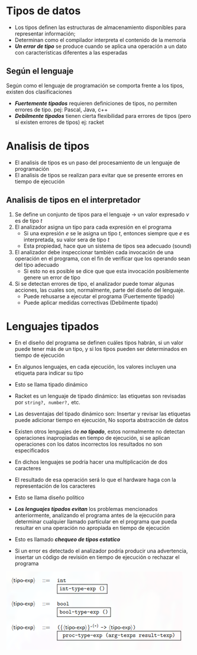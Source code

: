 # Tipos de datos
* Los tipos definen las estructuras de almacenamiento disponibles para representar información;
* Determinan como el compilador interpreta el contenido de la memoria
* ***Un error de tipo*** se produce cuando se aplica una operación a un dato con características diferentes a las esperadas 

## Según el lenguaje
Según como el lenguaje de programación se comporta frente a los tipos, existen dos clasificaciones
* ***Fuertemente tipados*** requieren definiciones de tipos, no permiten errores de tipo. pej: Pascal, Java, c++
* ***Debilmente tipados*** tienen cierta flexibilidad para errores de tipos (pero sí existen errores de tipos) ej: racket

# Analisis de tipos
* El analisis de tipos es un paso del procesamiento de un lenguaje de programación
* El analisis de tipos se realizan para evitar que se presente errores en tiempo de ejecución

## Analisis de tipos en el interpretador
1. Se define un conjunto de tipos para el lenguaje -> un valor expresado $v$ es de tipo $t$
2. El analizador asigna un tipo para cada expresión en el programa
   * Si una expresión $e$ se le asigna un tipo $t$, entonces siempre que $e$ es interpretada, su valor sera de tipo $t$ 
   * Esta propiedad, hace que un sistema de tipos sea adecuado (sound)
3. El analizador debe inspeccionar también cada invocación de una operación en el programa, con el fin de verificar que los operando sean del tipo adecuado
    * Si esto no es posible se dice que que esta invocación posiblemente genere un error de tipo
4. Si se detectan errores de tipo, el analizador puede tomar algunas acciones, las cuales son, normalmente, parte del diseño del lenguaje.
    * Puede rehusarse a ejecutar el programa (Fuertemente tipado)
    * Puede aplicar medidas correctivas (Debilmente tipado)

# Lenguajes tipados
* En el diseño del programa se definen cuáles tipos habrán, si un valor puede tener más de un tipo, y si los tipos pueden ser determinados en tiempo de ejecución
* En algunos lenguajes, en cada ejecución, los valores incluyen una etiqueta para indicar su tipo
* Esto se llama tipado dinámico
* Racket es un lenguaje de tipado dinámico: las etiquetas son revisadas por `string?, number?,` etc.
* Las desventajas del tipado dinámico son: Insertar y revisar las etiquetas puede adicionar tiempo en ejecución, No soporta abstracción de datos

* Existen otros lenguajes de ***no tipado***, estos normalmente no detectan operaciones inapropiadas en tiempo de ejecución, si se aplican operaciones con los datos incorrectos los resultados no son especificados
* En dichos lenguajes se podría hacer una  multiplicación de dos caracteres
* El resultado de esa operación será lo que el hardware haga con la representación de los caracteres
* Esto se llama diseño político
* ***Los lenguajes tipados evitan*** los problemas mencionados anteriormente, analizando el programa antes de la ejecución para determinar cualquier llamado particular en el programa que pueda resultar en una operación no apropiada en tiempo de ejecución
* Esto es llamado ***chequeo de tipos estatico***
* Si un error es detectado el analizador podría producir una advertencia, insertar un código de revisión en tiempo de ejecución o rechazar el programa

![gramatica tipos](./9.images-lecture-9/1.png) 

# 
